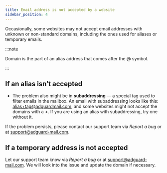 ```yaml
---
title: Email address is not accepted by a website
sidebar_position: 4
---
```


Occasionally, some websites may not accept email addresses with unknown or non-standard domains, including the ones used for aliases or temporary emails.

:::note

Domain is the part of an alias address that comes after the @ symbol.

:::

## If an alias isn’t accepted

- The problem also might be in **subaddressing** — a special tag used to filter emails in the mailbox. An email with subaddressing looks like this: <alias+tag@adguardmail.com>, and some websites might not accept the domains with a **+**. If you are using an alias with subaddressing, try one without it.

If the problem persists, please contact our support team via _Report a bug_ or at <support@adguard-mail.com>.

## If a temporary address is not accepted

Let our support team know via _Report a bug_ or at <support@adguard-mail.com>. We will look into the issue and update the domain if necessary.
